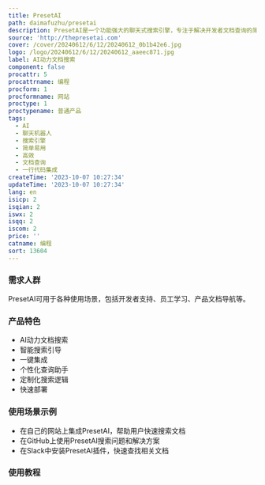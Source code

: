 ```yaml
---
title: PresetAI
path: daimafuzhu/presetai
description: PresetAI是一个功能强大的聊天式搜索引擎，专注于解决开发者文档查询的简洁高效方式。无论在哪里都可以轻松集成，只需一行代码即可。
source: 'http://thepresetai.com'
cover: /cover/20240612/6/12/20240612_0b1b42e6.jpg
logo: /logo/20240612/6/12/20240612_aaeec871.jpg
label: AI动力文档搜索
component: false
procattr: 5
procattrname: 编程
procform: 1
procformname: 网站
proctype: 1
proctypename: 普通产品
tags:
  - AI
  - 聊天机器人
  - 搜索引擎
  - 简单易用
  - 高效
  - 文档查询
  - 一行代码集成
createTime: '2023-10-07 10:27:34'
updateTime: '2023-10-07 10:27:34'
lang: en
isicp: 2
isqian: 2
iswx: 2
isqq: 2
iscom: 2
price: ''
catname: 编程
sort: 13604
---
```




### 需求人群
PresetAI可用于各种使用场景，包括开发者支持、员工学习、产品文档导航等。

### 产品特色
- AI动力文档搜索
- 智能搜索引导
- 一键集成
- 个性化查询助手
- 定制化搜索逻辑
- 快速部署

### 使用场景示例
- 在自己的网站上集成PresetAI，帮助用户快速搜索文档
- 在GitHub上使用PresetAI搜索问题和解决方案
- 在Slack中安装PresetAI插件，快速查找相关文档

### 使用教程


  
